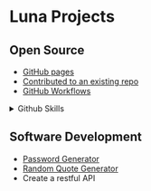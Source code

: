 # Luna Projects 

## Open Source
- [GitHub pages](https://grand-rick001.github.io/e-commerce-project/)
- [Contributed to an existing repo](https://github.com/Itsfoss0/90-days-of-web)
- [GitHub Workflows](https://github.com/grand-rick001/luna-hacks-projects/pull/2)

<details>
<summary>Github Skills</summary>

- [Introduction to github](https://github.com/Itsfoss0/introduction-to-github)
- [Communicate using markdown](https://github.com/Itsfoss0/communicate-using-markdown)
- [Github Pages course](https://github.com/Itsfoss0/hello-github-pages)
- [Fixing Merge conflicts](https://github.com/Itsfoss0/hello-merge-conflicts)
- [Release Based workflow](https://github.com/Itsfoss0/hello-merge-conflicts)
- [Connecting Dots course](https://github.com/Itsfoss0/lets-connect-the-dots)
-[Continous Integration](https://github.com/Itsfoss0/continous-integration)
- [Introduction to github actions](https://github.com/Itsfoss0/github-actions-luna)

</details>

## Software Development
- [Password Generator](https://github.com/grand-rick001/luna-hacks-projects/)
- [Random Quote Generator](https://github.com/grand-rick001/luna-hacks-projects/tree/master/software-engineering/random-quote-generator)
- Create a restful API